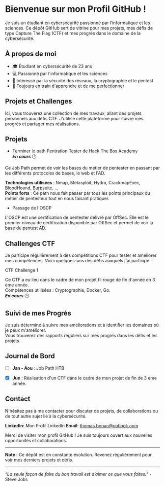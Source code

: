 # Bienvenue sur mon Profil GitHub !
Je suis un étudiant en cybersécurité passionné par l'informatique et les sciences. Ce dépôt GitHub sert de vitrine pour mes projets, mes défis de type Capture The Flag (CTF) et mes progrès dans le domaine de la cybersécurité.

## À propos de moi
- 🎓 Étudiant en cybersécurité de 23 ans
- 💻 Passionné par l'informatique et les sciences
- 🔐 Intéressé par la sécurité des réseaux, la cryptographie et le pentest
- 🌱 Toujours en train d'apprendre et de me perfectionner

## Projets et Challenges
Ici, vous trouverez une collection de mes travaux, allant des projets personnels aux défis CTF. J'utilise cette plateforme pour suivre mes progrès et partager mes réalisations.


## Projets
- Terminer le path Pentration Tester de Hack The Box Academy  
_**En cours**_ 🕐

Ce Job Path permet de voir les bases du métier de pentester en passant par les différents protocoles de bases, le web et l'AD.  

**Technologies utilisées** : Nmap, Metasploit, Hydra, CrackmapExec, BloodHound, Burpsuite, ...  
**Points forts** : Ce path nous fait passer par tous les points principaux du métier de pentesteur tout en nous faisant pratiquer.  
  

- Passage de l'OSCP

L'OSCP est une certification de pentester délivré par OffSec. Elle est le premier niveau de certification disponible par OffSec et permet de voir la base du pentest AD.


## Challenges CTF
Je participe régulièrement à des compétitions CTF pour tester et améliorer mes compétences. Voici quelques-uns des défis auxquels j'ai participé :

CTF Challenge 1

Ce CTF a eu lieu dans le cadre de mon projet fil rouge de fin d'année en 3 ème année.  
Compétences utilisées : Cryptographie, Docker, Go.  
_**En cours**_ 🕐

## Suivi de mes Progrès
Je suis déterminé à suivre mes améliorations et à identifier les domaines où je peux m'améliorer.  
Vous trouverez des rapports réguliers sur mes progrès dans les défis et les projets.

## Journal de Bord
- [ ] **Jan - Aou** : Job Path HTB
- [x] **Jun** : Réalisation d'un CTF dans le cadre de mon projet de fin de 3 ème année.


## Contact
N'hésitez pas à me contacter pour discuter de projets, de collaborations ou de tout autre sujet lié à la cybersécurité.

**LinkedIn:** Mon Profil LinkedIn
**Email:** thomas.bonan@outlook.com

Merci de visiter mon profil GitHub ! Je suis toujours ouvert aux nouvelles opportunités et collaborations.

---------------------------------------------------------------------------------------------------------------------------------------------

**Note :** Ce dépôt est en constante évolution. Revenez régulièrement pour voir mes derniers projets et défis.

---------------------------------------------------------------------------------------------------------------------------------------------

_“La seule façon de faire du bon travail est d’aimer ce que vous faites.”_ - Steve Jobs


